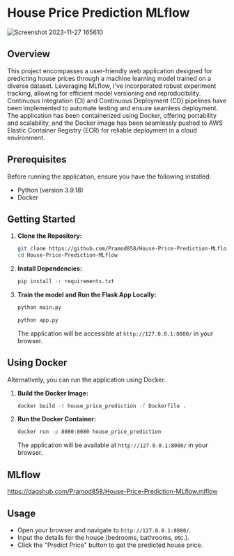 # House Price Prediction MLflow

![Screenshot 2023-11-27 165610](https://github.com/Pramod858/House-Price-Prediction-MLflow/assets/80105491/822ca2c0-eebf-4ea4-9cd3-a75018b34170)

## Overview

This project encompasses a user-friendly web application designed for predicting house prices through a machine learning model trained on a diverse dataset. Leveraging MLflow, I've incorporated robust experiment tracking, allowing for efficient model versioning and reproducibility. Continuous Integration (CI) and Continuous Deployment (CD) pipelines have been implemented to automate testing and ensure seamless deployment. The application has been containerized using Docker, offering portability and scalability, and the Docker image has been seamlessly pushed to AWS Elastic Container Registry (ECR) for reliable deployment in a cloud environment.

## Prerequisites

Before running the application, ensure you have the following installed:

- Python (version 3.9.18)
- Docker

## Getting Started

1. **Clone the Repository:**

   ```bash
   git clone https://github.com/Pramod858/House-Price-Prediction-MLflow.git
   cd House-Price-Prediction-MLflow
   ```

2. **Install Dependencies:**

   ```bash
   pip install -r requirements.txt
   ```

3. **Train the model and Run the Flask App Locally:**
   
    ```bash
   python main.py
   ```

   ```bash
   python app.py
   ```

   The application will be accessible at `http://127.0.0.1:8080/` in your browser.

## Using Docker

Alternatively, you can run the application using Docker.

1. **Build the Docker Image:**

   ```bash
   docker build -t house_price_prediction -f Dockerfile .
   ```

2. **Run the Docker Container:**

   ```bash
   docker run -p 8080:8080 house_price_prediction
   ```

   The application will be available at `http://127.0.0.1:8080/` in your browser.

## MLflow

https://dagshub.com/Pramod858/House-Price-Prediction-MLflow.mlflow


## Usage

- Open your browser and navigate to `http://127.0.0.1:8080/`.
- Input the details for the house (bedrooms, bathrooms, etc.).
- Click the "Predict Price" button to get the predicted house price.
